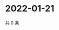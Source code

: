 # 2022-01-21

共 0 条

<!-- BEGIN WEIBO -->
<!-- 最后更新时间 Fri Jan 21 2022 06:10:47 GMT+0800 (China Standard Time) -->

<!-- END WEIBO -->
